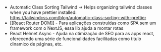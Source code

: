 
- Automatic Class Sorting Tailwind -> Helps organizing tailwind classes when you have prettier installed: https://tailwindcss.com/blog/automatic-class-sorting-with-prettier 
- [[React Router DOM]] - Para aplicações construídas como SPA sem um framework com o NextJS, essa lib ajuda a montar rotas
- React Helmet Async - Ajuda na otimização de SEO para as apps react, oferecendo uma série de funcionalidades facilitadas como titulo dinamico de páginas, etc.